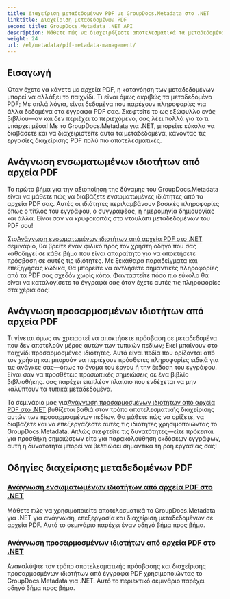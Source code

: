 ```yaml
---
title: Διαχείριση μεταδεδομένων PDF με GroupDocs.Metadata στο .NET
linktitle: Διαχείριση μεταδεδομένων PDF
second_title: GroupDocs.Metadata .NET API
description: Μάθετε πώς να διαχειρίζεστε αποτελεσματικά τα μεταδεδομένα PDF στο .NET χρησιμοποιώντας το GroupDocs.Metadata. Αυτός ο περιεκτικός οδηγός καλύπτει τα πάντα, από την προσθήκη, την επεξεργασία και την εξαγωγή μεταδεδομένων έως τις βέλτιστες πρακτικές για απρόσκοπτη εφαρμογή στις εφαρμογές σας .NET.
weight: 24
url: /el/metadata/pdf-metadata-management/
---
```

## Εισαγωγή

Όταν έχετε να κάνετε με αρχεία PDF, η κατανόηση των μεταδεδομένων μπορεί να αλλάξει το παιχνίδι. Τι είναι όμως ακριβώς τα μεταδεδομένα PDF; Με απλά λόγια, είναι δεδομένα που παρέχουν πληροφορίες για άλλα δεδομένα στα έγγραφα PDF σας. Σκεφτείτε το ως εξώφυλλο ενός βιβλίου—αν και δεν περιέχει το περιεχόμενο, σας λέει πολλά για το τι υπάρχει μέσα! Με το GroupDocs.Metadata για .NET, μπορείτε εύκολα να διαβάσετε και να διαχειριστείτε αυτά τα μεταδεδομένα, κάνοντας τις εργασίες διαχείρισης PDF πολύ πιο αποτελεσματικές.

## Ανάγνωση ενσωματωμένων ιδιοτήτων από αρχεία PDF

Το πρώτο βήμα για την αξιοποίηση της δύναμης του GroupDocs.Metadata είναι να μάθετε πώς να διαβάζετε ενσωματωμένες ιδιότητες από τα αρχεία PDF σας. Αυτές οι ιδιότητες περιλαμβάνουν βασικές πληροφορίες όπως ο τίτλος του εγγράφου, ο συγγραφέας, η ημερομηνία δημιουργίας και άλλα. Είναι σαν να κρυφοκοιτάς στο ντουλάπι μεταδεδομένων του PDF σου!

 Στο[Ανάγνωση ενσωματωμένων ιδιοτήτων από αρχεία PDF στο .NET](./reading-built-in-properties-from-pdf/) σεμινάριο, θα βρείτε έναν φιλικό προς τον χρήστη οδηγό που σας καθοδηγεί σε κάθε βήμα που είναι απαραίτητο για να αποκτήσετε πρόσβαση σε αυτές τις ιδιότητες. Με ξεκάθαρα παραδείγματα και επεξηγήσεις κώδικα, θα μπορείτε να αντλήσετε σημαντικές πληροφορίες από τα PDF σας σχεδόν χωρίς κόπο. Φανταστείτε πόσο πιο εύκολο θα είναι να καταλογίσετε τα έγγραφά σας όταν έχετε αυτές τις πληροφορίες στα χέρια σας!

## Ανάγνωση προσαρμοσμένων ιδιοτήτων από αρχεία PDF

Τι γίνεται όμως αν χρειαστεί να αποκτήσετε πρόσβαση σε μεταδεδομένα που δεν αποτελούν μέρος αυτών των τυπικών πεδίων; Εκεί μπαίνουν στο παιχνίδι προσαρμοσμένες ιδιότητες. Αυτά είναι πεδία που ορίζονται από τον χρήστη και μπορούν να περιέχουν πρόσθετες πληροφορίες ειδικά για τις ανάγκες σας—όπως το όνομα του έργου ή την έκδοση του εγγράφου. Είναι σαν να προσθέτεις προσωπικές σημειώσεις σε ένα βιβλίο βιβλιοθήκης. σας παρέχει επιπλέον πλαίσιο που ενδέχεται να μην καλύπτουν τα τυπικά μεταδεδομένα.

 Το σεμινάριο μας για[Ανάγνωση προσαρμοσμένων ιδιοτήτων από αρχεία PDF στο .NET](./reading-custom-properties-from-pdf/) βυθίζεται βαθιά στον τρόπο αποτελεσματικής διαχείρισης αυτών των προσαρμοσμένων πεδίων. Θα μάθετε πώς να ορίζετε, να διαβάζετε και να επεξεργάζεστε αυτές τις ιδιότητες χρησιμοποιώντας το GroupDocs.Metadata. Απλώς σκεφτείτε τις δυνατότητες—είτε πρόκειται για προσθήκη σημειώσεων είτε για παρακολούθηση εκδόσεων εγγράφων, αυτή η δυνατότητα μπορεί να βελτιώσει σημαντικά τη ροή εργασίας σας!

## Οδηγίες διαχείρισης μεταδεδομένων PDF
### [Ανάγνωση ενσωματωμένων ιδιοτήτων από αρχεία PDF στο .NET](./reading-built-in-properties-from-pdf/)
Μάθετε πώς να χρησιμοποιείτε αποτελεσματικά το GroupDocs.Metadata για .NET για ανάγνωση, επεξεργασία και διαχείριση μεταδεδομένων σε αρχεία PDF. Αυτό το σεμινάριο παρέχει έναν οδηγό βήμα προς βήμα.
### [Ανάγνωση προσαρμοσμένων ιδιοτήτων από αρχεία PDF στο .NET](./reading-custom-properties-from-pdf/)
Ανακαλύψτε τον τρόπο αποτελεσματικής πρόσβασης και διαχείρισης προσαρμοσμένων ιδιοτήτων από έγγραφα PDF χρησιμοποιώντας το GroupDocs.Metadata για .NET. Αυτό το περιεκτικό σεμινάριο παρέχει οδηγό βήμα προς βήμα.